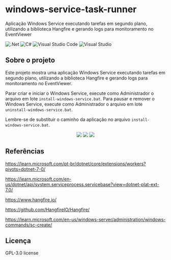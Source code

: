 # windows-service-task-runner
Aplicação Windows Service executando tarefas em segundo plano, utilizando a biblioteca Hangfire e gerando logs para monitoramento no EventViewer

![.Net](https://img.shields.io/badge/.NET-5C2D91?style=for-the-badge&logo=.net&logoColor=white)
![C#](https://img.shields.io/badge/c%23-%23239120.svg?style=for-the-badge&logo=c-sharp&logoColor=white)
![Visual Studio Code](https://img.shields.io/badge/Visual%20Studio%20Code-0078d7.svg?style=for-the-badge&logo=visual-studio-code&logoColor=white)
![Visual Studio](https://img.shields.io/badge/Visual%20Studio-5C2D91.svg?style=for-the-badge&logo=visual-studio&logoColor=white)

## Sobre o projeto
Este projeto mostra uma aplicação Windows Service executando tarefas em segundo plano, utilizando a biblioteca Hangfire e gerando logs para monitoramento no EventViewer.

Parar criar e iniciar o Windows Service, execute como Administrador o arquivo em lote <code>install-windows-service.bat</code>. Para pausar e remover o Windows Service, execute como Administrador o arquivo em lote <code>uninstall-windows-service.bat</code>.

Lembre-se de substituir o caminho da aplicação no arquivo <code>install-windows-service.bat</code>.

<div align="center">
    <img src="https://github.com/jfs-dev/windows-service-task-runner/assets/54154628/f88536bb-a0cc-438c-8bf9-87355ac90aa4"</img>
    <img src="https://github.com/jfs-dev/windows-service-task-runner/assets/54154628/ddd56693-9b29-41a5-a483-990c344f2d2a"</img>
    <img src="https://github.com/jfs-dev/windows-service-task-runner/assets/54154628/fa1ca890-ac33-49c3-81a2-432ea393e019"</img>
</div>

## Referências
https://learn.microsoft.com/pt-br/dotnet/core/extensions/workers?pivots=dotnet-7-0/

https://learn.microsoft.com/en-us/dotnet/api/system.serviceprocess.servicebase?view=dotnet-plat-ext-7.0/

https://www.hangfire.io/

https://github.com/HangfireIO/Hangfire/

https://learn.microsoft.com/en-us/windows-server/administration/windows-commands/sc-create/

## Licença
GPL-3.0 license
